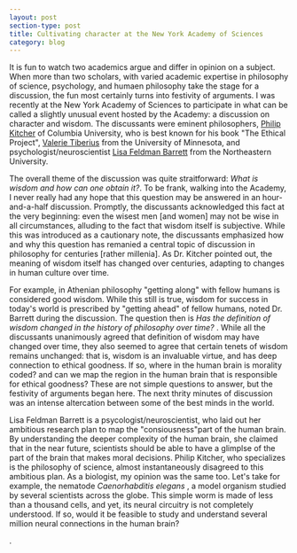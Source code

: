 ```yaml
---
layout: post
section-type: post
title: Cultivating character at the New York Academy of Sciences
category: blog
---
```


<p> It is fun to watch two academics argue and differ in opinion on a subject. When more than two scholars, with varied academic expertise in philosophy of science, psychology, and humaen philosophy take the stage for a discussion, the fun most certainly turns into festivity of arguments. I was recently at the New York Academy of Sciences to participate in what can be called a slightly unusual event hosted by the Academy: a discussion on character and wisdom. The discussants were eminent philosophers, <a href="http://philosophy.columbia.edu/directories/faculty/philip-kitcher" title="Philip Kitcher">Philip Kitcher</a> of Columbia University, who is best known for his book &quot;The Ethical Project&quot;, <a href="http://philosophy.umn.edu/people/FacultyProfile.php?UID=tiberius/" title="Valerie Tiberius">Valerie Tiberius</a> from the University of Minnesota, and psychologist/neuroscientist <a href="http://www.northeastern.edu/cos/faculty/lisa-feldman-barrett/" title="Lisa Feldman Barrett">Lisa Feldman Barrett</a> from the Northeastern University. <br></p>

<p>The overall theme of the discussion was quite straitforward: <i>What is wisdom and how can one obtain it?</i>. To be frank, walking into the Academy, I never really had any hope that this question may be answered in an hour-and-a-half discussion. Promptly, the discussants acknowledged this fact at the very beginning: even the wisest men [and women] may not be wise in all circumstances, alluding to the fact that wisdom itself is subjective. While this was introduced as a cautionary note, the discussants emphasized how and why this question has remanied a central topic of discussion in philosophy for centuries [rather millenia]. As Dr. Kitcher pointed out, the meaning of wisdom itself has changed over centuries, adapting to changes in human culture over time.</p> 

<p>For example, in Athenian philosophy &quot;getting along&quot; with fellow humans is considered good wisdom. While this still is true, wisdom for success in today's world is prescribed by &quot;getting ahead&quot; of fellow humans, noted Dr. Barrett during the discussion. The question then is <i>Has the definition of wisdom changed in the history of philosophy over time? </i>. While all the discussants unanimously agreed that definition of wisdom may have changed over time, they also seemed to agree that certain tenets of wisdom remains unchanged: that is, wisdom is an invaluable virtue, and has deep connection to ethical goodness. If so, where in the human brain is morality coded? and can we map the region in the human brain that is responsible for ethical goodness? These are not simple questions to answer, but the festivity of arguments began here. The next thrity minutes of discussion was an intense altercation between some of the best minds in the world. 

Lisa Feldman Barrett is a psycologist/neuroscientist, who laid out her ambitious research plan to map the &quot;consiousness&quot;part of the human brain. By understanding the deeper complexity of the human brain, she claimed that in the near future, scientists should be able to have a glimplse of the part of the brain that makes moral decisions. Philip Kitcher, who specializes is the philosophy of science, almost instantaneously disagreed to this ambitious plan. As a biologist, my opinion was the same too. Let's take for example, the nematode <i> Caenorhabditis elegans </i>, a model organism studied by several scientists across the globe. This simple worm is made of less than a thousand cells, and yet, its neural circuitry is not completely understood. If so, would it be feasible to study and understand several million neural connections in the human brain? </p>.

